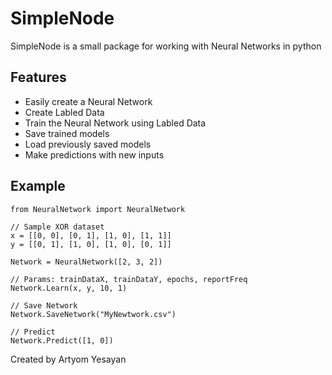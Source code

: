 # SimpleNode

SimpleNode is a small package for working with Neural Networks in python

## Features

- Easily create a Neural Network
- Create Labled Data
- Train the Neural Network using Labled Data
- Save trained models
- Load previously saved models
- Make predictions with new inputs

## Example

```
from NeuralNetwork import NeuralNetwork

// Sample XOR dataset
x = [[0, 0], [0, 1], [1, 0], [1, 1]]
y = [[0, 1], [1, 0], [1, 0], [0, 1]]

Network = NeuralNetwork([2, 3, 2])

// Params: trainDataX, trainDataY, epochs, reportFreq
Network.Learn(x, y, 10, 1)

// Save Network
Network.SaveNetwork("MyNewtwork.csv")

// Predict
Network.Predict([1, 0])
```

Created by Artyom Yesayan
